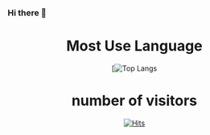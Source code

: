 ### Hi there 👋

<!--
**elsannadisney/elsannadisney** is a ✨ _special_ ✨ repository because its `README.md` (this file) appears on your GitHub profile.

Here are some ideas to get you started:

- 🔭 I’m currently working on ...
- 🌱 I’m currently learning ...
- 👯 I’m looking to collaborate on ...
- 🤔 I’m looking for help with ...
- 💬 Ask me about ...
- 📫 How to reach me: ...
- 😄 Pronouns: ...
- ⚡ Fun fact: ...
-->
<!--
# GitHub Stats
  [![Anurag's github stats](https://github-readme-stats.vercel.app/api?username=elsannadisney)](https://github.com/anuraghazra/github-readme-stats)
-->

<h1> <div align=center>Most Use Language</div></h1>
  <div align=center>
	
 [![Top Langs](https://github-readme-stats.vercel.app/api/top-langs/?username=elsannadisney&layout=https://github.com/anuraghazra/github-readme-stats/blob/master/themes/README.md&theme=tokyonight)

   </div>	
<h1> <div align=center>number of visitors</div></h1>
  <div align=center>
	
 [![Hits](https://hits.seeyoufarm.com/api/count/incr/badge.svg?url=https%3A%2F%2Fgithub.com%2Fzzsza)](https://hits.seeyoufarm.com)
	
  </div>
